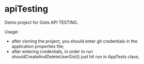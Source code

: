 # apiTesting

Demo project for Gists API TESTING. 

Usage: 
 - after cloning the project, you should enter git credentials in the application properties file;
 -  after entering credentials, in order to run shouldCreateAndDeleteUserGist() just hit run in AppTests class;
